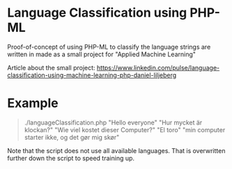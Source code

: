 # Language Classification using PHP-ML
Proof-of-concept of using PHP-ML to classify the language strings are written in made as a small project for "Applied Machine Learning"

Article about the small project: https://www.linkedin.com/pulse/language-classification-using-machine-learning-php-daniel-liljeberg

# Example
> ./languageClassification.php "Hello everyone" "Hur mycket är klockan?" "Wie viel kostet dieser Computer?" "El toro" "min computer starter ikke, og det gør mig skør"

Note that the script does not use all available languages. That is overwritten further down the script to speed training up.
